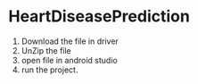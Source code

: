 # HeartDiseasePrediction
1. Download the file in driver
2. UnZip the file 
3. open file in android studio
4. run the project.
